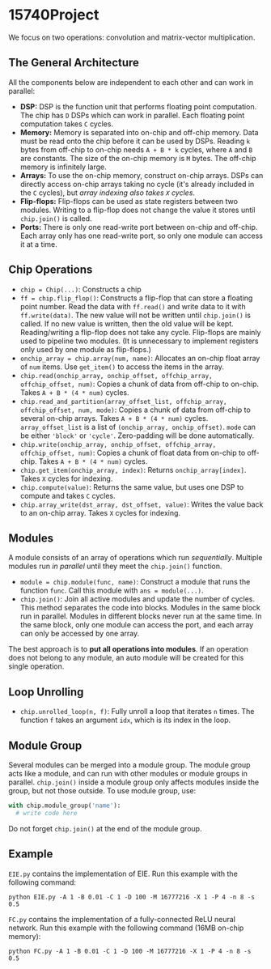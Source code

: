 # 15740Project

We focus on two operations: convolution and matrix-vector multiplication.

## The General Architecture
All the components below are independent to each other and can work in parallel:
- **DSP:** DSP is the function unit that performs floating point computation. The chip has `D` DSPs which can work in parallel. Each floating point computation takes `C` cycles.
- **Memory:** Memory is separated into on-chip and off-chip memory. Data must be read onto the chip before it can be used by DSPs. Reading `k` bytes from off-chip to on-chip needs `A + B * k` cycles, where `A` and `B` are constants. The size of the on-chip memory is `M` bytes. The off-chip memory is infinitely large.
- **Arrays:** To use the on-chip memory, construct on-chip arrays. DSPs can directly access on-chip arrays taking no cycle (it's already included in the `C` cycles), but *array indexing also takes `X` cycles*.
- **Flip-flops:** Flip-flops can be used as state registers between two modules. Writing to a flip-flop does not change the value it stores until `chip.join()` is called.
- **Ports:** There is only one read-write port between on-chip and off-chip. Each array only has one read-write port, so only one module can access it at a time.


## Chip Operations
- `chip = Chip(...)`: Constructs a chip
- `ff = chip.flip_flop()`: Constructs a flip-flop that can store a floating point number. Read the data with `ff.read()` and write data to it with `ff.write(data)`. The new value will not be written until `chip.join()` is called. If no new value is written, then the old value will be kept. Reading/writing a flip-flop does not take any cycle. Flip-flops are mainly used to pipeline two modules. (It is unnecessary to implement registers only used by one module as flip-flops.)
- `onchip_array = chip.array(num, name)`: Allocates an on-chip float array of `num` items. Use `get_item()` to access the items in the array.
- `chip.read(onchip_array, onchip_offset, offchip_array, offchip_offset, num)`: Copies a chunk of data from off-chip to on-chip. Takes `A + B * (4 * num)` cycles.
- `chip.read_and_partition(array_offset_list, offchip_array, offchip_offset, num, mode)`: Copies a chunk of data from off-chip to several on-chip arrays. Takes `A + B * (4 * num)` cycles. `array_offset_list` is a list of `(onchip_array, onchip_offset)`. `mode` can be either `'block'` or `'cycle'`. Zero-padding will be done automatically.
- `chip.write(onchip_array, onchip_offset, offchip_array, offchip_offset, num)`: Copies a chunk of float data from on-chip to off-chip. Takes `A + B * (4 * num)` cycles.
- `chip.get_item(onchip_array, index)`: Returns `onchip_array[index]`. Takes `X` cycles for indexing.
- `chip.compute(value)`: Returns the same value, but uses one DSP to compute and takes `C` cycles.
- `chip.array_write(dst_array, dst_offset, value)`: Writes the value back to an on-chip array. Takes `X` cycles for indexing.

## Modules
A module consists of an array of operations which run *sequentially*. Multiple modules run *in parallel* until they meet the `chip.join()` function.
- `module = chip.module(func, name)`: Construct a module that runs the function `func`. Call this module with `ans = module(...)`.
- `chip.join()`: Join all active modules and update the number of cycles. This method separates the code into blocks. Modules in the same block run in parallel. Modules in different blocks never run at the same time. In the same block, only one module can access the port, and each array can only be accessed by one array.

The best approach is to **put all operations into modules**. If an operation does not belong to any module, an auto module will be created for this single operation.

## Loop Unrolling
- `chip.unrolled_loop(n, f)`: Fully unroll a loop that iterates `n` times. The function `f` takes an argument `idx`, which is its index in the loop.

## Module Group
Several modules can be merged into a module group. The module group acts like a module, and can run with other modules or module groups in parallel. `chip.join()` inside a module group only affects modules inside the group, but not those outside. To use module group, use:
```python
with chip.module_group('name'):
  # write code here
```
Do not forget `chip.join()` at the end of the module group.

## Example

`EIE.py` contains the implementation of EIE. Run this example with the following command:
```
python EIE.py -A 1 -B 0.01 -C 1 -D 100 -M 16777216 -X 1 -P 4 -n 8 -s 0.5
```

`FC.py` contains the implementation of a fully-connected ReLU neural network. Run this example with the following command (16MB on-chip memory):
```
python FC.py -A 1 -B 0.01 -C 1 -D 100 -M 16777216 -X 1 -P 4 -n 8 -s 0.5
```